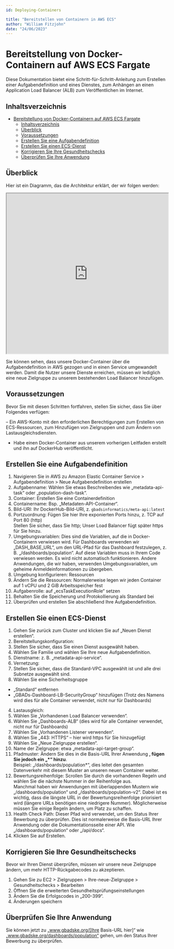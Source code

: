 ```yaml
---
id: Deploying-Containers

title: "Bereitstellen von Containern in AWS ECS"
author: "William Fitzjohn"
date: "24/06/2023"
---
```

# Bereitstellung von Docker-Containern auf AWS ECS Fargate

Diese Dokumentation bietet eine Schritt-für-Schritt-Anleitung zum Erstellen einer Aufgabendefinition und eines Dienstes, zum Anhängen an einen Application Load Balancer (ALB) zum Veröffentlichen im Internet.

## Inhaltsverzeichnis
- [Bereitstellung von Docker-Containern auf AWS ECS Fargate](#bereitstellung-von-docker-containern-auf-aws-ecs-fargate)
  - [Inhaltsverzeichnis](#inhaltsverzeichnis)
  - [Überblick](#überblick)
  - [Voraussetzungen](#voraussetzungen)
  - [Erstellen Sie eine Aufgabendefinition](#erstellen-sie-eine-aufgabendefinition)
  - [Erstellen Sie einen ECS-Dienst](#erstellen-sie-einen-ecs-dienst)
  - [Korrigieren Sie Ihre Gesundheitschecks](#korrigieren-sie-ihre-gesundheitschecks)
  - [Überprüfen Sie Ihre Anwendung](#überprüfen-sie-ihre-anwendung)


## Überblick
Hier ist ein Diagramm, das die Architektur erklärt, der wir folgen werden:
<div style={{ width: '100%' }}>
<iframe src="https://drive.google.com/file/d/18n2dxTfz5svM3HqqrfcEQ2qbEsvkI2oM/preview" width="100%" height="500px"></iframe>
</div>

Sie können sehen, dass unsere Docker-Container über die Aufgabendefinition in AWS gezogen und in einen Service umgewandelt werden. Damit die Nutzer unsere Dienste erreichen, müssen wir lediglich eine neue Zielgruppe zu unserem bestehenden Load Balancer hinzufügen.

## Voraussetzungen<a name="prerequisites"></a>
Bevor Sie mit diesen Schritten fortfahren, stellen Sie sicher, dass Sie über Folgendes verfügen:

– Ein AWS-Konto mit den erforderlichen Berechtigungen zum Erstellen von ECS-Ressourcen, zum Hinzufügen von Zielgruppen und zum Ändern von Lastausgleichsdiensten.
- Habe einen Docker-Container aus unserem vorherigen Leitfaden erstellt und ihn auf DockerHub veröffentlicht.

## Erstellen Sie eine Aufgabendefinition<a name="create-a-task-definition"></a>
1. Navigieren Sie in AWS zu Amazon Elastic Container Service > Aufgabendefinition > Neue Aufgabendefinition erstellen
2. Aufgabenname: Wählen Sie etwas Beschreibendes wie „metadata-api-task“ oder „population-dash-task“.
3. Container: Erstellen Sie eine Containerdefinition
1. Containername: Bsp. „Metadaten-API-Container“.
2. Bild-URI: Ihr DockerHub-Bild-URI, z. `gbadsinformatics/meta-api:latest`
3. Portzuordnung: Fügen Sie hier Ihre exponierten Ports hinzu, z. TCP auf Port 80 (http)\
Stellen Sie sicher, dass Sie http; Unser Load Balancer fügt später https für Sie hinzu.
4. Umgebungsvariablen: Dies sind die Variablen, auf die in Docker-Containern verwiesen wird. Für Dashboards verwenden wir „DASH_BASE_URL“, um den URL-Pfad für das Dashboard festzulegen, z. B. „/dashboards/population“. Auf diese Variablen muss in Ihrem Code verwiesen werden. Es wird nicht automatisch funktionieren. Andere Anwendungen, die wir haben, verwenden Umgebungsvariablen, um geheime Anmeldeinformationen zu übergeben.
4. Umgebung konfigurieren: Ressourcen
1. Ändern Sie die Ressourcen: Normalerweise legen wir jeden Container auf 1 vCPU und 2 GiB Arbeitsspeicher fest
2. Aufgabenrolle: auf „ecsTaskExecutionRole“ setzen
3. Behalten Sie die Speicherung und Protokollierung als Standard bei
5. Überprüfen und erstellen Sie abschließend Ihre Aufgabendefinition.

## Erstellen Sie einen ECS-Dienst<a name="create-an-ecs-service"></a>
1. Gehen Sie zurück zum Cluster und klicken Sie auf „Neuen Dienst erstellen“.
2. Bereitstellungskonfiguration:
1. Stellen Sie sicher, dass Sie einen Dienst ausgewählt haben.
2. Wählen Sie Familie und wählen Sie Ihre neue Aufgabendefinition.
3. Dienstname: z. B. „metadata-api-service“.
3. Vernetzung:
1. Stellen Sie sicher, dass die Standard-VPC ausgewählt ist und alle drei Subnetze ausgewählt sind.
2. Wählen Sie eine Sicherheitsgruppe
- „Standard“ entfernen
- „GBADs-Dashboard-LB-SecurityGroup“ hinzufügen (Trotz des Namens wird dies für alle Container verwendet, nicht nur für Dashboards)
4. Lastausgleich:
1. Wählen Sie „Vorhandenen Load Balancer verwenden“.
2. Wählen Sie „Dashboards-ALB“ (dies wird für alle Container verwendet, nicht nur für Dashboards)
3. Wählen Sie „Vorhandenen Listener verwenden“.
4. Wählen Sie „443: HTTPS“ – hier wird https für Sie hinzugefügt
5. Wählen Sie „Neue Zielgruppe erstellen“.
6. Name der Zielgruppe: etwa „metadata-api-target-group“.
7. Pfadmuster: Ändern Sie dies in die Basis-URL Ihrer Anwendung **, fügen Sie jedoch ein „\*“ hinzu**. \
Beispiel: „/dashboards/population*“, dies leitet den gesamten Datenverkehr mit diesem Muster an unseren neuen Container weiter.
8. Bewertungsreihenfolge: Scrollen Sie durch die vorhandenen Regeln und wählen Sie die nächste Nummer in der Reihenfolge aus.\
Manchmal haben wir Anwendungen mit überlappenden Mustern wie „/dashboards/population“ und „/dashboards/population-v2“. Dabei ist es wichtig, dass die längste URL in der Bewertungsreihenfolge priorisiert wird (längere URLs benötigen eine niedrigere Nummer). Möglicherweise müssen Sie einige Regeln ändern, um Platz zu schaffen.
9. Health Check Path: Dieser Pfad wird verwendet, um den Status Ihrer Bewerbung zu überprüfen. Dies ist normalerweise die Basis-URL Ihrer Anwendung oder die Dokumentationsseite einer API. Wie „/dashboards/population“ oder „/api/docs“.
10. Klicken Sie auf Erstellen.

## Korrigieren Sie Ihre Gesundheitschecks<a name="health-checks"></a>
Bevor wir Ihren Dienst überprüfen, müssen wir unsere neue Zielgruppe ändern, um mehr HTTP-Rückgabecodes zu akzeptieren.
1. Gehen Sie zu EC2 > Zielgruppen > Ihre-neue-Zielgruppe > Gesundheitschecks > Bearbeiten
2. Öffnen Sie die erweiterten Gesundheitsprüfungseinstellungen
3. Ändern Sie die Erfolgscodes in „200-399“.
4. Änderungen speichern

## Überprüfen Sie Ihre Anwendung<a name="check-deployment"></a>
Sie können jetzt zu „www.gbadske.org/[Ihre Basis-URL hier]“ wie „www.gbadske.org/dashboards/population“ gehen, um den Status Ihrer Bewerbung zu überprüfen.
